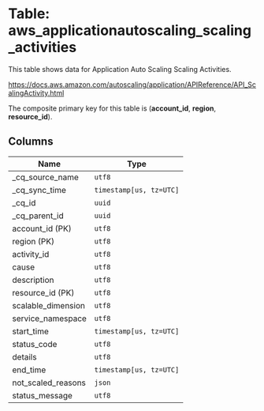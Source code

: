 # Table: aws_applicationautoscaling_scaling_activities

This table shows data for Application Auto Scaling Scaling Activities.

https://docs.aws.amazon.com/autoscaling/application/APIReference/API_ScalingActivity.html

The composite primary key for this table is (**account_id**, **region**, **resource_id**).

## Columns

| Name          | Type          |
| ------------- | ------------- |
|_cq_source_name|`utf8`|
|_cq_sync_time|`timestamp[us, tz=UTC]`|
|_cq_id|`uuid`|
|_cq_parent_id|`uuid`|
|account_id (PK)|`utf8`|
|region (PK)|`utf8`|
|activity_id|`utf8`|
|cause|`utf8`|
|description|`utf8`|
|resource_id (PK)|`utf8`|
|scalable_dimension|`utf8`|
|service_namespace|`utf8`|
|start_time|`timestamp[us, tz=UTC]`|
|status_code|`utf8`|
|details|`utf8`|
|end_time|`timestamp[us, tz=UTC]`|
|not_scaled_reasons|`json`|
|status_message|`utf8`|
